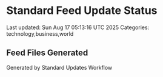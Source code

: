 # Standard Feed Update Status
Last updated: Sun Aug 17 05:13:16 UTC 2025
Categories: technology,business,world

## Feed Files Generated

Generated by Standard Updates Workflow

